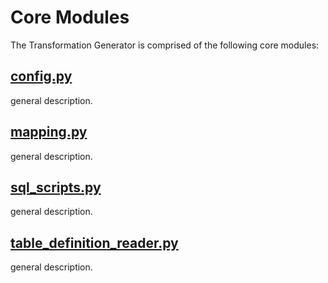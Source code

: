 # Core Modules

The Transformation Generator is comprised of the following core modules:

## [config.py](./config.md)
general description.

## [mapping.py](./mapping.md)
general description.

## [sql_scripts.py](./sql_scripts.md)
general description.

## [table_definition_reader.py](./table_definition_reader.md)
general description.
